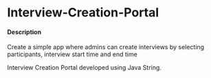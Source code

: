 # Interview-Creation-Portal
#### Description
Create a simple app where admins can create interviews by selecting participants,
interview start time and end time

Interview Creation Portal developed using Java String.
